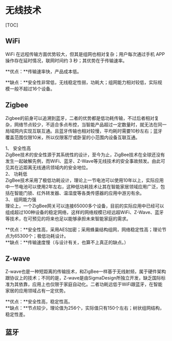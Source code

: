 # 无线技术

[TOC]

## WiFi

WiFi 在远程传输方面优势较大，但其是组网也相对复杂；用户每次通过手机 APP 操作存在延时情况，联网时间约 3 秒；其优势在于传输速率。

**优点：**传输速率快，产品成本低。  

**缺点：**安全性非常低，无线稳定性弱，功耗大；组网能力相对较低，实际规模一般不超过16个设备。

## Zigbee

Zigbee的前身可以追溯到蓝牙，二者的优势都是低功耗传输，不过后者相对复杂，网络节点较少，不适合多点布控，当智能产品超过一定数量时，就无法在同一局域网内实现互联互通。且蓝牙传输也相对较慢，平均耗时需要10秒左右；蓝牙覆盖范围仅限10米，所以仅限客厅或卧室的小范围内设备互联互通。 

1、 安全性高   
ZigBee技术的安全性源于其系统性的设计，至今为止，ZigBee技术在全球还没有发生一起破解先例，而WiFi、蓝牙、Z-Wave等无线技术的安全事故频发。由此可见其在近距离无线通讯领域内的安全地位。  
2、 功耗低  
ZigBee技术采用了极低功耗设计，理论上一节电池可以使用10年以上，实际应用中一节电池可以使用2年左右，这种低功耗技术让其在智能家居领域应用广泛，包括在智能门锁、红外转发器、温湿度等各类传感器的应用中游刃有余。  
3、 组网能力强  
理论上，一个ZigBee网关可以连接65000多个设备，目前的实际应用中已经可以组成超过100种设备的稳定网络，这样的网络规模已经远超WiFi、Z-Wave、蓝牙等技术，在可预见的将来也足以能够承担未来智能家庭的需求。  

**优点：**安全性高，采用AES加密；采用蜂巢结构组网，网络稳定性高；理论节点为65300个；极低功耗设计。  
**缺点：**传输速度慢（与设计有关，也算不上真正的缺点。）

## Z-wave

Z-wave也是一种短距离的传输技术，和ZigBee一样基于无线射频，属于硬件架构跟协议上的技术；不同的是，Z-wave是由SigmaDesign所独立开发，缺乏国际标准为其依靠，应用上也仅限于家庭自动化。二者功耗远低于WiFi跟蓝牙，在智能家居的应用领域占有一定优势。  

**优点：**安全性高，稳定性高。  
**缺点：**节点较少，理论值为256个，实际值只有150个左右；树状组网结构，稳定性差。

## 蓝牙







